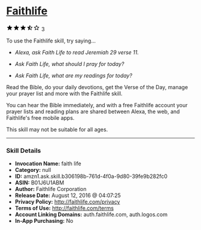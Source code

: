 # [Faithlife](http://alexa.amazon.com/#skills/amzn1.ask.skill.b306198b-761d-4f0a-9d80-39fe9b282fc0)
![3.9 stars](../../images/ic_star_black_18dp_1x.png)![3.9 stars](../../images/ic_star_black_18dp_1x.png)![3.9 stars](../../images/ic_star_black_18dp_1x.png)![3.9 stars](../../images/ic_star_half_black_18dp_1x.png)![3.9 stars](../../images/ic_star_border_black_18dp_1x.png) 3

To use the Faithlife skill, try saying...

* *Alexa, ask Faith Life to read Jeremiah 29 verse 11.*

* *Ask Faith Life, what should I pray for today?*

* *Ask Faith Life, what are my readings for today?*

Read the Bible, do your daily devotions, get the Verse of the Day, manage your prayer list and more with the Faithlife skill.

You can hear the Bible immediately, and with a free Faithlife account your prayer lists and reading plans are shared between Alexa, the web, and Faithlife's free mobile apps.

This skill may not be suitable for all ages.

***

### Skill Details

* **Invocation Name:** faith life
* **Category:** null
* **ID:** amzn1.ask.skill.b306198b-761d-4f0a-9d80-39fe9b282fc0
* **ASIN:** B01J6U1ABM
* **Author:** Faithlife Corporation
* **Release Date:** August 12, 2016 @ 04:07:25
* **Privacy Policy:** http://faithlife.com/privacy
* **Terms of Use:** http://faithlife.com/terms
* **Account Linking Domains:** auth.faithlife.com, auth.logos.com
* **In-App Purchasing:** No

